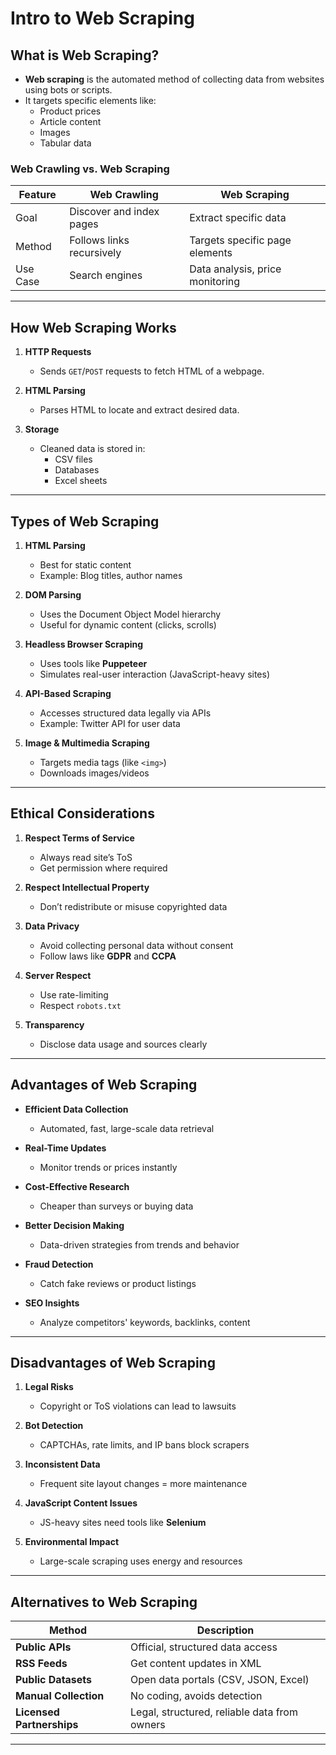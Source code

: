 
#  Intro to Web Scraping

##  What is Web Scraping?

- **Web scraping** is the automated method of collecting data from websites using bots or scripts.
- It targets specific elements like:
  - Product prices
  - Article content
  - Images
  - Tabular data

###  Web Crawling vs. Web Scraping

| Feature | Web Crawling | Web Scraping |
|--------|--------------|---------------|
| Goal | Discover and index pages | Extract specific data |
| Method | Follows links recursively | Targets specific page elements |
| Use Case | Search engines | Data analysis, price monitoring |

---

##  How Web Scraping Works

1. **HTTP Requests**
   - Sends `GET`/`POST` requests to fetch HTML of a webpage.

2. **HTML Parsing**
   - Parses HTML to locate and extract desired data.

3. **Storage**
   - Cleaned data is stored in:
     - CSV files
     - Databases
     - Excel sheets

---

##  Types of Web Scraping

1. **HTML Parsing**
   - Best for static content
   - Example: Blog titles, author names

2. **DOM Parsing**
   - Uses the Document Object Model hierarchy
   - Useful for dynamic content (clicks, scrolls)

3. **Headless Browser Scraping**
   - Uses tools like **Puppeteer**
   - Simulates real-user interaction (JavaScript-heavy sites)

4. **API-Based Scraping**
   - Accesses structured data legally via APIs
   - Example: Twitter API for user data

5. **Image & Multimedia Scraping**
   - Targets media tags (like `<img>`)
   - Downloads images/videos

---

##  Ethical Considerations

1. **Respect Terms of Service**
   - Always read site’s ToS
   - Get permission where required

2. **Respect Intellectual Property**
   - Don’t redistribute or misuse copyrighted data

3. **Data Privacy**
   - Avoid collecting personal data without consent
   - Follow laws like **GDPR** and **CCPA**

4. **Server Respect**
   - Use rate-limiting
   - Respect `robots.txt`

5. **Transparency**
   - Disclose data usage and sources clearly

---

##  Advantages of Web Scraping

- **Efficient Data Collection**
  - Automated, fast, large-scale data retrieval

- **Real-Time Updates**
  - Monitor trends or prices instantly

- **Cost-Effective Research**
  - Cheaper than surveys or buying data

- **Better Decision Making**
  - Data-driven strategies from trends and behavior

- **Fraud Detection**
  - Catch fake reviews or product listings

- **SEO Insights**
  - Analyze competitors' keywords, backlinks, content

---

##  Disadvantages of Web Scraping

1. **Legal Risks**
   - Copyright or ToS violations can lead to lawsuits

2. **Bot Detection**
   - CAPTCHAs, rate limits, and IP bans block scrapers

3. **Inconsistent Data**
   - Frequent site layout changes = more maintenance

4. **JavaScript Content Issues**
   - JS-heavy sites need tools like **Selenium**

5. **Environmental Impact**
   - Large-scale scraping uses energy and resources

---

##  Alternatives to Web Scraping

| Method | Description |
|--------|-------------|
| **Public APIs** | Official, structured data access |
| **RSS Feeds** | Get content updates in XML |
| **Public Datasets** | Open data portals (CSV, JSON, Excel) |
| **Manual Collection** | No coding, avoids detection |
| **Licensed Partnerships** | Legal, structured, reliable data from owners |

---

